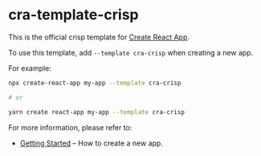 
# cra-template-crisp

This is the official crisp template for [Create React App](https://github.com/shaikhjavedofficial/crisp/blob/main/packages/templates/crisp/template).

To use this template, add `--template cra-crisp` when creating a new app.

For example:

```sh
npx create-react-app my-app --template cra-crisp

# or

yarn create react-app my-app --template cra-crisp
```

For more information, please refer to:

- [Getting Started](https://github.com/shaikhjavedofficial/crisp/tree/main/packages/templates/crisp) – How to create a new app.
